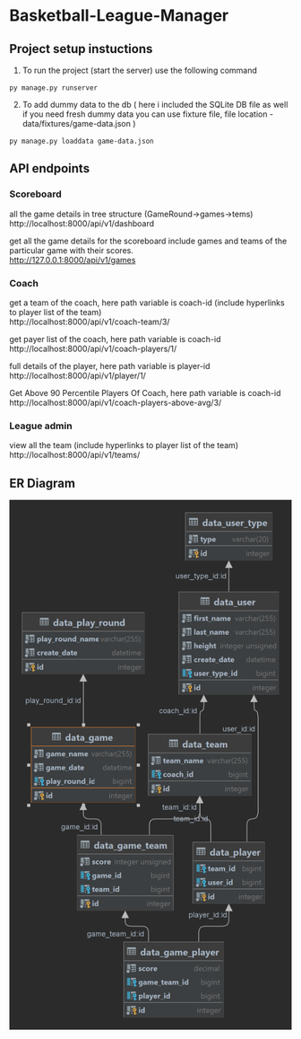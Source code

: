 # Basketball-League-Manager


## Project setup instuctions

01) To run the project (start the server) use the following command
```
py manage.py runserver
```

02) To add dummy data to the db ( here i included the SQLite DB file as well if you need fresh dummy data you can use fixture file,  file location - data/fixtures/game-data.json )
```
py manage.py loaddata game-data.json
```


## API endpoints 


### Scoreboard 

all the game details in tree structure (GameRound->games->tems)  
http://localhost:8000/api/v1/dashboard

get all the game details for the scoreboard
include games and teams of the particular game with their scores.  
http://127.0.0.1:8000/api/v1/games      



### Coach

get a team of the coach, here path variable is coach-id  (include hyperlinks to player list of the team)  
http://localhost:8000/api/v1/coach-team/3/  

get payer list of the coach, here path variable is coach-id  
http://localhost:8000/api/v1/coach-players/1/  

full details of the player, here path variable is player-id  
http://localhost:8000/api/v1/player/1/

Get Above 90 Percentile Players Of Coach, here path variable is coach-id  
http://localhost:8000/api/v1/coach-players-above-avg/3/



### League admin

view all the team (include hyperlinks to player list of the team)  
http://localhost:8000/api/v1/teams/

## ER Diagram

![alt text](https://github.com/ireshmw/basketball-league-manager/blob/master/data_game.png)





